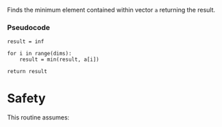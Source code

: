 Finds the minimum element contained within vector `a` returning the result.

### Pseudocode

```ignore
result = inf

for i in range(dims):
    result = min(result, a[i])

return result
```

# Safety

This routine assumes: